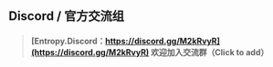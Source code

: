 ## Discord / 官方交流组
>#### [Entropy.Discord：https://discord.gg/M2kRvyR](https://discord.gg/M2kRvyR) 欢迎加入交流群（Click to add）
